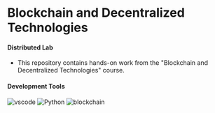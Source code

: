 # Blockchain and Decentralized Technologies
#### Distributed Lab
* This repository contains hands-on work from the "Blockchain and Decentralized Technologies" course.
#### Development Tools
![vscode](https://img.shields.io/badge/-vscode-090909?style=for-the-badge&logo=vscode) ![Python](https://img.shields.io/badge/-Python-090909?style=for-the-badge&logo=Python) ![blockchain](https://img.shields.io/badge/-blockchain-090909?style=for-the-badge&logo=blockchain)

